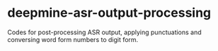 deepmine-asr-output-processing
===============
Codes for post-processing ASR output, applying punctuations and
conversing word form numbers to digit form.